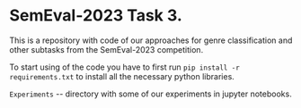 # SemEval-2023 Task 3.

This is a repository with code of our approaches for genre classification and other subtasks from the SemEval-2023 competition.

To start using of the code you have to first run `pip install -r requirements.txt` to install all the necessary python libraries.

`Experiments` -- directory with some of our experiments in jupyter notebooks.
